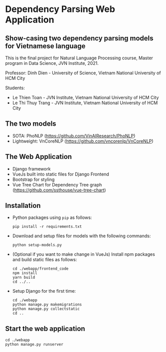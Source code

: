 # Dependency Parsing Web Application
## Show-casing two dependency parsing models for Vietnamese language

This is the final project for Natural Language Processing course, Master program in Data Science, JVN Institute, 2021.

Professor: Dinh Dien - University of Science, Vietnam National University of HCM City

Students:  
- Le Thien Toan - JVN Institute, Vietnam National University of HCM City  
- Le Thi Thuy Trang - JVN Institute, Vietnam National University of HCM City

## The two models  

- SOTA: PhoNLP (https://github.com/VinAIResearch/PhoNLP)  
- Lightweight: VnCoreNLP (https://github.com/vncorenlp/VnCoreNLP)

## The Web Application

- Django framework  
- VueJs built into static files for Django Frontend  
- Bootstrap for styling  
- Vue Tree Chart for Dependency Tree graph (https://github.com/ssthouse/vue-tree-chart)

## Installation
  
- Python packages using `pip` as follows:  
	```
	pip install -r requirements.txt
	```

- Download and setup files for models with the following commands: 
	```
	python setup-models.py	
	```

- (Optional if you want to make change in VueJs) Install npm packages and build static files as follows:  
	```
	cd ./webapp/frontend_code
	npm install
	yarn build
	cd ../..
	```

- Setup Django for the first time:
	```
	cd ./webapp
	python manage.py makemigrations
	python manage.py collectstatic
	cd ..
	```

## Start the web application

```
cd ./webapp
python manage.py runserver
```
